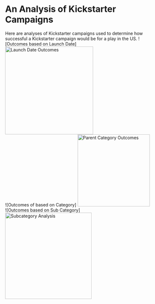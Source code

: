 # An Analysis of Kickstarter Campaigns
Here are analyses of Kickstarter campaigns used to determine how successful a Kickstarter campaign would be for a play in the US.
![Outcomes based on Launch Date] <img width="284" alt="Launch Date Outcomes" src="https://user-images.githubusercontent.com/71742174/95030910-6e38f200-0678-11eb-8f1e-97303d289123.png">  
![Outcomes of based on Category] <img width="233" alt="Parent Category Outcomes" src="https://user-images.githubusercontent.com/71742174/95030970-ccfe6b80-0678-11eb-8ddb-b4e82b4bb93d.png">  
![Outcomes based on Sub Category] <img width="279" alt="Subcategory Analysis" src="https://user-images.githubusercontent.com/71742174/95031059-688fdc00-0679-11eb-9af6-41304e7adade.png">  
